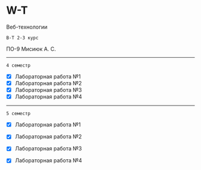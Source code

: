 # W-T
Веб-технологии

` В-Т 2-3 курс `

ПО-9 Мисиюк А. С.


---

` 4 семестр `

- [x] Лабораторная работа №1
- [x] Лабораторная работа №2
- [x] Лабораторная работа №3
- [x] Лабораторная работа №4

---

` 5 семестр `

- [x] Лабораторная работа №1
- [x] Лабораторная работа №2
- [x] Лабораторная работа №3
- [x] Лабораторная работа №4

